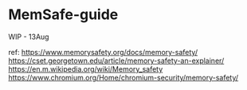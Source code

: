 # MemSafe-guide	

WIP - 13Aug

ref:
https://www.memorysafety.org/docs/memory-safety/
https://cset.georgetown.edu/article/memory-safety-an-explainer/
https://en.m.wikipedia.org/wiki/Memory_safety
https://www.chromium.org/Home/chromium-security/memory-safety/
